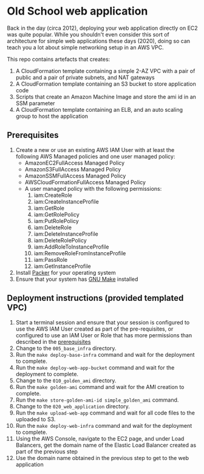 # Old School web application
Back in the day (circa 2012), deploying your web application directly on EC2 was quite popular. While you shouldn't even consider this sort of architecture for simple web applications these days (2020), doing so can teach you a lot about simple networking setup in an AWS VPC.

This repo contains artefacts that creates:
1. A CloudFormation template containing a simple 2-AZ VPC with a pair of public and a pair of private subnets, and NAT gateways
1. A CloudFormation template containing an S3 bucket to store application code
1. Scripts that create an Amazon Machine Image and store the ami id in an SSM parameter
1. A CloudFormation template containing an ELB, and an auto scaling group to host the application

## Prerequisites
1. Create a new or use an existing AWS IAM User with at least the following AWS Managed policies and one user managed policy:
    * AmazonEC2FullAccess Managed Policy
    * AmazonS3FullAccess Managed Policy
    * AmazonSSMFullAccess Managed Policy
    * AWSCloudFormationFullAccess Managed Policy
    * A user managed policy with the following permissions:
        1. iam:CreateRole
        1. iam:CreateInstanceProfile
        1. iam:GetRole
        1. iam:GetRolePolicy
        1. iam:PutRolePolicy
        1. iam:DeleteRole
        1. iam:DeleteInstanceProfile
        1. iam:DeleteRolePolicy
        1. iam:AddRoleToInstanceProfile
        1. iam:RemoveRoleFromInstanceProfile
        1. iam:PassRole
        1. iam:GetInstanceProfile
2. Install [Packer](https://learn.hashicorp.com/tutorials/packer/getting-started-install) for your operating system
3. Ensure that your system has [GNU Make](https://www.gnu.org/software/make/) installed

## Deployment instructions (provided templated VPC)
1. Start a terminal session and ensure that your session is configured to use the AWS IAM User created as part of the pre-requisites, or configured to use an IAM User or Role that has more permissions than described in the [prerequisites](#Prerequisites)
1. Change to the `005_base_infra` directory.
1. Run the `make deploy-base-infra` command and wait for the deployment to complete.
1. Run the `make deploy-web-app-bucket` command and wait for the deployment to complete.
1. Change to the `010_golden_ami` directory.
1. Run the `make golden-ami` command and wait for the AMI creation to complete.
1. Run the `make store-golden-ami-id simple_golden_ami` command.
1. Change to the `020_web_application` directory.
1. Run the `make upload-web-app` command and wait for all code files to the uploaded to S3.
1. Run the `make deploy-web-infra` command and wait for the deployment to complete.
1. Using the AWS Console, navigate to the EC2 page, and under Load Balancers, get the domain name of the Elastic Load Balancer created as part of the previous step
1. Use the domain name obtained in the previous step to get to the web application